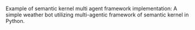 Example of semantic kernel multi agent framework implementation: A simple weather bot utilizing multi-agentic framework of semantic kernel in Python. 
